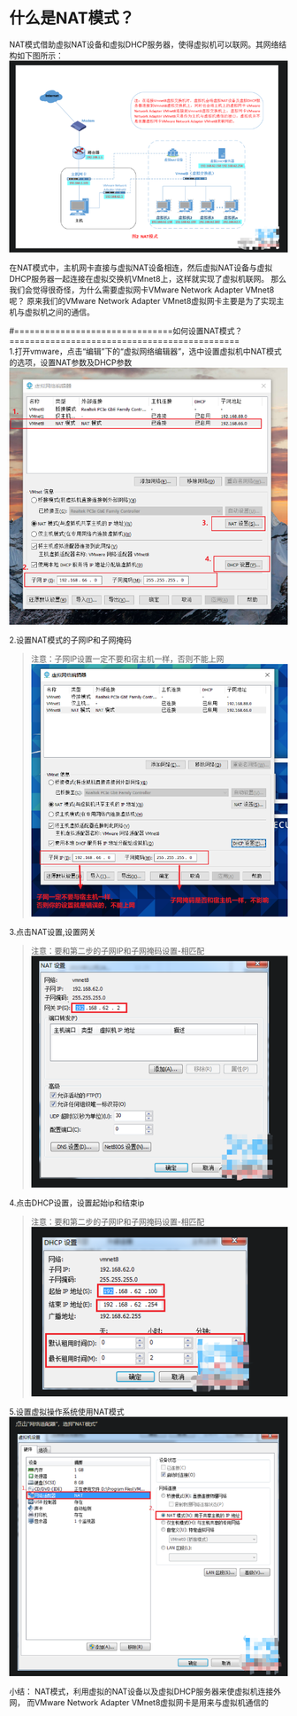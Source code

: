 # 什么是NAT模式？
NAT模式借助虚拟NAT设备和虚拟DHCP服务器，使得虚拟机可以联网。其网络结构如下图所示：
![avatar](imgs-nat/NAT模式网络结构.png)  

在NAT模式中，主机网卡直接与虚拟NAT设备相连，然后虚拟NAT设备与虚拟DHCP服务器一起连接在虚拟交换机VMnet8上，这样就实现了虚拟机联网。
那么我们会觉得很奇怪，为什么需要虚拟网卡VMware Network Adapter VMnet8呢？
原来我们的VMware Network Adapter VMnet8虚拟网卡主要是为了实现主机与虚拟机之间的通信。


#===============================如何设置NAT模式？=============================================  
1.打开vmware，点击“编辑”下的“虚拟网络编辑器”，选中设置虚拟机中NAT模式的选项，设置NAT参数及DHCP参数
![avatar](imgs-nat/设置NAT模式的四步.png)  

2.设置NAT模式的子网IP和子网掩码
> 注意：子网IP设置一定不要和宿主机一样，否则不能上网
![avatar](imgs-nat/NAT模式的子网IP和子网掩码设置.png)

3.点击NAT设置,设置网关 
> 注意：要和第二步的子网IP和子网掩码设置-相匹配
![avatar](imgs-nat/NAT设置.png)   

4.点击DHCP设置，设置起始ip和结束ip
> 注意：要和第二步的子网IP和子网掩码设置-相匹配
![avatar](imgs-nat/DHCP设置.png)  

5.设置虚拟操作系统使用NAT模式
![avatar](imgs-nat/设置虚拟操作系统的网络.png)  


小结：
NAT模式，利用虚拟的NAT设备以及虚拟DHCP服务器来使虚拟机连接外网，
而VMware Network Adapter VMnet8虚拟网卡是用来与虚拟机通信的